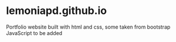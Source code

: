 # lemoniapd.github.io

Portfolio website built with html and css, some taken from bootstrap
JavaScript to be added
